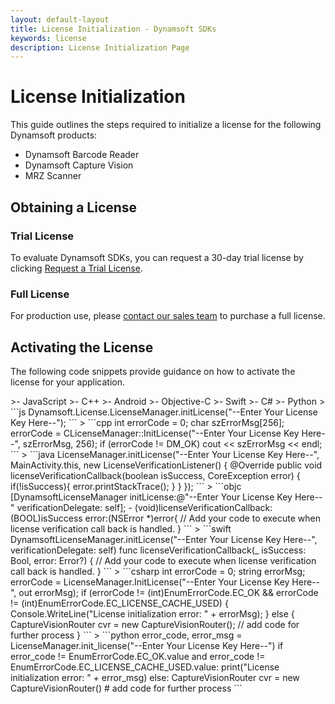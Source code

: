 ```yaml
---
layout: default-layout
title: License Initialization - Dynamsoft SDKs
keywords: license
description: License Initialization Page
---
```


# License Initialization

This guide outlines the steps required to initialize a license for the following Dynamsoft products:

* Dynamsoft Barcode Reader
* Dynamsoft Capture Vision
* MRZ Scanner

## Obtaining a License

### Trial License

To evaluate Dynamsoft SDKs, you can request a 30-day trial license by clicking [Request a Trial License](https://www.dynamsoft.com/customer/license/trialLicense/?utm_source=docs&product=dcv).

### Full License

For production use, please [contact our sales team](https://www.dynamsoft.com/company/contact/?utm_source=docs&product=dcv) to purchase a full license.

## Activating the License

The following code snippets provide guidance on how to activate the license for your application.

<div class="sample-code-prefix template2"></div>
>- JavaScript
>- C++
>- Android
>- Objective-C
>- Swift
>- C#
>- Python
>
```js
Dynamsoft.License.LicenseManager.initLicense("--Enter Your License Key Here--");
```
>
```cpp
int errorCode = 0;
char szErrorMsg[256];
errorCode = CLicenseManager::InitLicense("--Enter Your License Key Here--", szErrorMsg, 256);
if (errorCode != DM_OK)
   cout << szErrorMsg << endl;
```
> 
```java
LicenseManager.initLicense("--Enter Your License Key Here--", MainActivity.this, new LicenseVerificationListener() {
   @Override
   public void licenseVerificationCallback(boolean isSuccess, CoreException error) {
          if(!isSuccess){
             error.printStackTrace();
          }
   }
});
```
>
```objc
[DynamsoftLicenseManager initLicense:@"--Enter Your License Key Here--" verificationDelegate: self];
- (void)licenseVerificationCallback:(BOOL)isSuccess error:(NSError *)error{
   // Add your code to execute when license verification call back is handled.
}
```
>
```swift
DynamsoftLicenseManager.initLicense("--Enter Your License Key Here--", verificationDelegate: self)
func licenseVerificationCallback(_ isSuccess: Bool, error: Error?) {
   // Add your code to execute when license verification call back is handled.
}
```
>
```csharp
int errorCode = 0;
string errorMsg;
errorCode = LicenseManager.InitLicense("--Enter Your License Key Here--", out errorMsg);
if (errorCode != (int)EnumErrorCode.EC_OK && errorCode != (int)EnumErrorCode.EC_LICENSE_CACHE_USED)
{
    Console.WriteLine("License initialization error: " + errorMsg);
}
else
{
    CaptureVisionRouter cvr = new CaptureVisionRouter();
    // add code for further process
}
```
>
```python
error_code, error_msg = LicenseManager.init_license("--Enter Your License Key Here--")
if error_code != EnumErrorCode.EC_OK.value and error_code != EnumErrorCode.EC_LICENSE_CACHE_USED.value:
    print("License initialization error: " + error_msg)
else:
    CaptureVisionRouter cvr = new CaptureVisionRouter()
    # add code for further process
```
